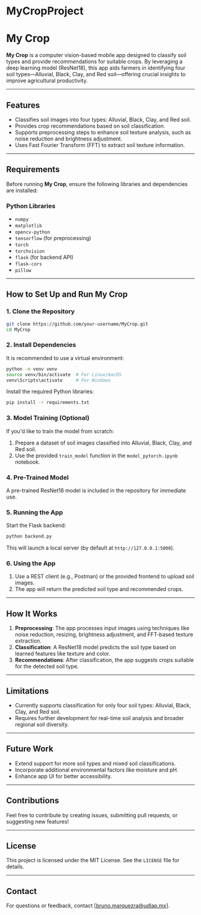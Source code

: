 # MyCropProject
# **My Crop**

**My Crop** is a computer vision-based mobile app designed to classify soil types and provide recommendations for suitable crops. By leveraging a deep learning model (ResNet18), this app aids farmers in identifying four soil types—Alluvial, Black, Clay, and Red soil—offering crucial insights to improve agricultural productivity.

---

## **Features**
- Classifies soil images into four types: Alluvial, Black, Clay, and Red soil.
- Provides crop recommendations based on soil classification.
- Supports preprocessing steps to enhance soil texture analysis, such as noise reduction and brightness adjustment.
- Uses Fast Fourier Transform (FFT) to extract soil texture information.

---

## **Requirements**
Before running **My Crop**, ensure the following libraries and dependencies are installed:

### **Python Libraries**
- `numpy`
- `matplotlib`
- `opencv-python`
- `tensorflow` (for preprocessing)
- `torch`
- `torchvision`
- `flask` (for backend API)
- `flask-cors`
- `pillow`

---

## **How to Set Up and Run My Crop**

### **1. Clone the Repository**
```bash
git clone https://github.com/your-username/MyCrop.git
cd MyCrop
```

### **2. Install Dependencies**
It is recommended to use a virtual environment:
```bash
python -m venv venv
source venv/bin/activate  # For Linux/macOS
venv\Scripts\activate     # For Windows
```

Install the required Python libraries:
```bash
pip install -r requirements.txt
```

### **3. Model Training (Optional)**
If you'd like to train the model from scratch:
1. Prepare a dataset of soil images classified into Alluvial, Black, Clay, and Red soil.
2. Use the provided `train_model` function in the `model_pytorch.ipynb` notebook.

### **4. Pre-Trained Model**
A pre-trained ResNet18 model is included in the repository for immediate use.

### **5. Running the App**
Start the Flask backend:
```bash
python backend.py
```

This will launch a local server (by default at `http://127.0.0.1:5000`).

### **6. Using the App**
1. Use a REST client (e.g., Postman) or the provided frontend to upload soil images.
2. The app will return the predicted soil type and recommended crops.

---

## **How It Works**
1. **Preprocessing**: The app processes input images using techniques like noise reduction, resizing, brightness adjustment, and FFT-based texture extraction.
2. **Classification**: A ResNet18 model predicts the soil type based on learned features like texture and color.
3. **Recommendations**: After classification, the app suggests crops suitable for the detected soil type.

---

## **Limitations**
- Currently supports classification for only four soil types: Alluvial, Black, Clay, and Red soil.
- Requires further development for real-time soil analysis and broader regional soil diversity.

---

## **Future Work**
- Extend support for more soil types and mixed soil classifications.
- Incorporate additional environmental factors like moisture and pH.
- Enhance app UI for better accessibility.

---

## **Contributions**
Feel free to contribute by creating issues, submitting pull requests, or suggesting new features!

---

## **License**
This project is licensed under the MIT License. See the `LICENSE` file for details.

---

## **Contact**
For questions or feedback, contact [bruno.marquezra@udlap.mx].
